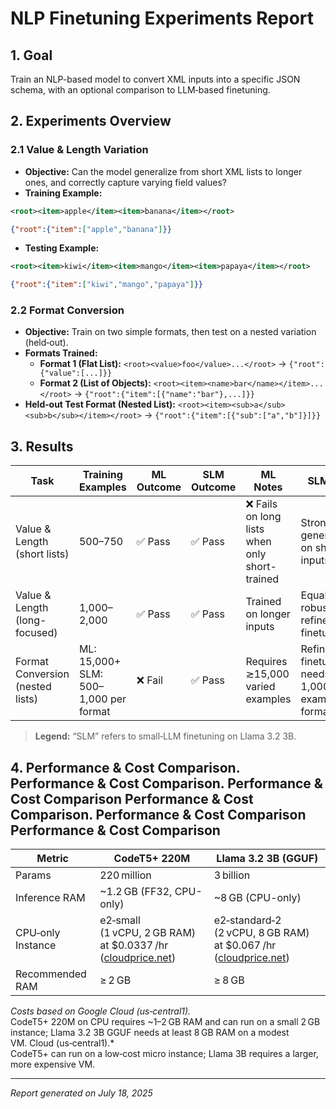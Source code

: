 # NLP Finetuning Experiments Report

## 1. Goal

Train an NLP-based model to convert XML inputs into a specific JSON schema, with an optional comparison to LLM‑based finetuning.

## 2. Experiments Overview

### 2.1 Value & Length Variation

- **Objective:** Can the model generalize from short XML lists to longer ones, and correctly capture varying field values?
- **Training Example:**

```xml
<root><item>apple</item><item>banana</item></root>
```

```json
{"root":{"item":["apple","banana"]}}
```

- **Testing Example:**

```xml
<root><item>kiwi</item><item>mango</item><item>papaya</item></root>
```

```json
{"root":{"item":["kiwi","mango","papaya"]}}
```

### 2.2 Format Conversion

- **Objective:** Train on two simple formats, then test on a nested variation (held‑out).
- **Formats Trained:**
  - **Format 1 (Flat List):** `<root><value>foo</value>...</root>` → `{"root":{"value":[...]}}`
  - **Format 2 (List of Objects):** `<root><item><name>bar</name></item>...</root>` → `{"root":{"item":[{"name":"bar"},...]}}`
- **Held‑out Test Format (Nested List):** `<root><item><sub>a</sub><sub>b</sub></item></root>` → `{"root":{"item":[{"sub":["a","b"]}]}}`

## 3. Results

| Task                             | Training Examples                     | ML Outcome | SLM Outcome | ML Notes                                      | SLM Notes                                               |
| -------------------------------- | ------------------------------------- | ---------- | ----------- | --------------------------------------------- | ------------------------------------------------------- |
| Value & Length (short lists)     | 500–750                               | ✅ Pass     | ✅ Pass      | ❌ Fails on long lists when only short-trained | Strong generalization on short inputs                   |
| Value & Length (long-focused)    | 1,000–2,000                           | ✅ Pass     | ✅ Pass      | Trained on longer inputs                      | Equally robust with refined LLM finetuning              |
| Format Conversion (nested lists) | ML: 15,000+ SLM: 500–1,000 per format | ❌ Fail     | ✅ Pass      | Requires ≳15,000 varied examples              | Refined finetuning; needs 500–1,000 examples per format |

> **Legend:** “SLM” refers to small‑LLM finetuning on Llama 3.2 3B.

## 4. Performance & Cost Comparison. Performance & Cost Comparison. Performance & Cost Comparison Performance & Cost Comparison. Performance & Cost Comparison Performance & Cost Comparison

| Metric            | CodeT5+ 220M                                                                                                                                 | Llama 3.2 3B (GGUF)                                                                                                                                   |
| ----------------- | -------------------------------------------------------------------------------------------------------------------------------------------- | ----------------------------------------------------------------------------------------------------------------------------------------------------- |
| Params            | 220 million                                                                                                                                  | 3 billion                                                                                                                                             |
| Inference RAM     | \~1.2 GB (FF32, CPU-only)                                                                                                                    | \~8 GB (CPU-only)                                                                                                                                     |
| CPU‑only Instance | e2‑small (1 vCPU, 2 GB RAM) at \$0.0337 /hr ([cloudprice.net](https://cloudprice.net/gcp/compute/instances/e2-small?utm_source=chatgpt.com)) | e2‑standard‑2 (2 vCPU, 8 GB RAM) at \$0.067 /hr ([cloudprice.net](https://cloudprice.net/gcp/compute/instances/e2-standard-2?utm_source=chatgpt.com)) |
| Recommended RAM   | ≥ 2 GB                                                                                                                                       | ≥ 8 GB                                                                                                                                                |

*Costs based on Google Cloud (us‑central1).*\
CodeT5+ 220M on CPU requires \~1–2 GB RAM and can run on a small 2 GB instance; Llama 3.2 3B GGUF needs at least 8 GB RAM on a modest VM. Cloud (us‑central1).\*\
CodeT5+ can run on a low‑cost micro instance; Llama 3B requires a larger, more expensive VM.

---

*Report generated on July 18, 2025*

